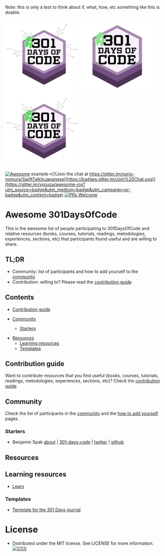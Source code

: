 Note: this is only a test to think about if, what, how, etc something like this is 
doable.

<img align="center" src="img/301days-logo-08.png" alt=".301-days-of-code." width="240px">
<img align="center" src="img/301days-logo-09.png" alt=".301-days-of-code." width="240px">
<img align="center" src="img/301days-logo-08.png" alt=".301-days-of-code." width="240px">

[![Awesome](https://cdn.rawgit.com/sindresorhus/awesome/d7305f38d29fed78fa85652e3a63e154dd8e8829/media/badge.svg)](https://github.com/sindresorhus/awesome)
example->[![Join the chat at https://gitter.im/norio-nomura/SwiftTalkInJapanese](https://badges.gitter.im/Join%20Chat.svg)](https://gitter.im/vsouza/awesome-ios?utm_source=badge&utm_medium=badge&utm_campaign=pr-badge&utm_content=badge)
[![PRs Welcome](https://img.shields.io/badge/PRs-welcome-brightgreen.svg)](http://makeapullrequest.com)

# Awesome 301DaysOfCode

This is the awesome list of people participating to 301DaysOfCode and relative 
resources (books, courses, tutorials, readings, metodologies, experiences, sections, etc) that participants found useful and are willing to share.

## TL;DR
- Community: list of participants and how to add yourself to the [community](#community)
- Contribution: willing to? Please read the [contribution guide](#contribution-guide)

## Contents

- [Contribution guide](#contribution-guide)

- [Community](#community)
    - [Starters](#starters)

[//]: # (Inspirations)

- [Resources](#resources)
    - [Learning resources](#learning-resources)
    - [Templates](#templates)

## Contribution guide

Want to contribute resources that you find useful (books, courses, tutorials, 
readings, metodologies, experiences, sections, etc)? 
Check the [contribution guide](.github/contributing.md)

## Community

Check the list of participants in the [community](community/community.md) and the 
[how to add yourself](.github/community-how-to-add-yourself.md) pages.

### Starters
- Benjamin Spak [about](http://benjaminspak.com/)
 | [301-days-code](http://benjaminspak.com/challenges/301-days-code/)
 | [twitter](https://twitter.com/benjaminspak)
 | [github](https://github.com/benjaminspak)

## Resources

## Learning resources
- [Learn](learn/learn.md)

### Templates
- [Template for the 301 Days journal](https://github.com/akshay1337/301-Days-Of-Code)

# License

* Distributed under the MIT license. See LICENSE for more information.
[![CC0](http://mirrors.creativecommons.org/presskit/buttons/88x31/svg/cc-zero.svg)](https://creativecommons.org/publicdomain/zero/1.0/)

